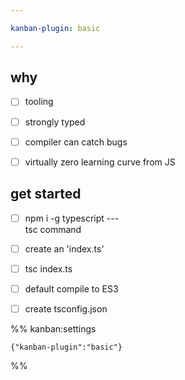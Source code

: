 ```yaml
---

kanban-plugin: basic

---
```


## why

- [ ] tooling
- [ ] strongly typed
- [ ] compiler can catch bugs
- [ ] virtually zero learning curve from JS


## get started

- [ ] npm i -g typescript --- <br> tsc command
- [ ] create an 'index.ts'
- [ ] tsc index.ts
- [ ] default compile to ES3
- [ ] create tsconfig.json




%% kanban:settings
```
{"kanban-plugin":"basic"}
```
%%